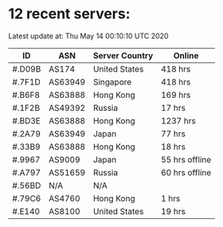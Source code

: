 # 12 recent servers:

Latest update at: Thu May 14 00:10:10 UTC 2020

| ID | ASN | Server Country | Online |
| -- | --- | -------------- | ------ |
| #.D09B | AS174 | United States | 418 hrs |
| #.7F1D | AS63949 | Singapore | 418 hrs |
| #.B6F8 | AS63888 | Hong Kong | 169 hrs |
| #.1F2B | AS49392 | Russia | 17 hrs |
| #.BD3E | AS63888 | Hong Kong | 1237 hrs |
| #.2A79 | AS63949 | Japan | 77 hrs |
| #.33B9 | AS63888 | Hong Kong | 18 hrs |
| #.9967 | AS9009 | Japan | 55 hrs offline |
| #.A797 | AS51659 | Russia | 60 hrs offline |
| #.56BD | N/A | N/A | |
| #.79C6 | AS4760 | Hong Kong | 1 hrs |
| #.E140 | AS8100 | United States | 19 hrs |

